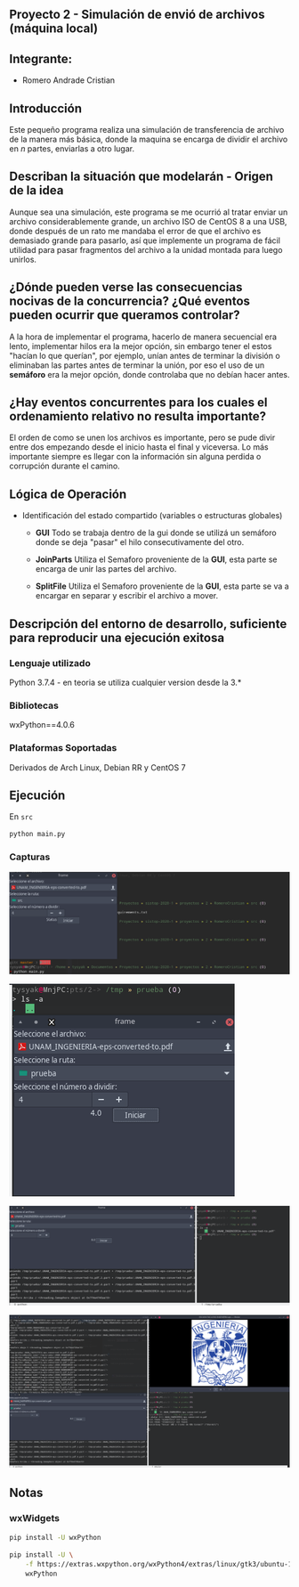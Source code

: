 Proyecto 2 - Simulación de envió de archivos (máquina local)
---

## Integrante:
* Romero Andrade Cristian


Introducción
---

Este pequeño programa realiza una simulación de transferencia de archivo de la manera más básica,
donde la maquina se encarga de dividir el archivo en *n* partes, enviarlas a otro lugar.

## Describan la situación que modelarán - Origen de la idea

Aunque sea una simulación, este programa se me ocurrió al tratar enviar un archivo considerablemente
grande, un archivo ISO de CentOS 8 a una USB, donde después de un rato me mandaba el error
de que el archivo es demasiado grande para pasarlo, así que implemente un programa de fácil utilidad
para pasar fragmentos del archivo a la unidad montada para luego unirlos.

## ¿Dónde pueden verse las consecuencias nocivas de la concurrencia? ¿Qué eventos pueden ocurrir que queramos controlar?

A la hora de implementar el programa, hacerlo de manera secuencial era lento, implementar hilos
era la mejor opción, sin embargo tener el estos "hacían lo que querían", por ejemplo,
unían antes de terminar la división o eliminaban las partes antes de terminar la unión, por eso
el uso de un **semáforo** era la mejor opción, donde controlaba que no debían hacer antes.

## ¿Hay eventos concurrentes para los cuales el ordenamiento relativo no resulta importante?

El orden de como se unen los archivos es importante, pero se pude divir entre dos empezando desde el
inicio hasta el final y viceversa. Lo más importante siempre es llegar con la información sin alguna perdida
o corrupción durante el camino.

## Lógica de Operación

* Identificación del estado compartido (variables o estructuras globales)

  * **GUI**
    Todo se trabaja dentro de la gui donde se utilizá un semáforo donde se deja "pasar" el hilo
	consecutivamente del otro.
	
   * **JoinParts**
	 Utiliza el Semaforo proveniente de la **GUI**, esta parte se encarga de unir las partes del archivo.

   * **SplitFile**
	 Utiliza el Semaforo proveniente de la **GUI**, esta parte se va a encargar en separar y escribir el
	 archivo a mover.

## Descripción del entorno de desarrollo, suficiente para reproducir una ejecución exitosa 

### Lenguaje utilizado

Python 3.7.4 - en teoria se utiliza cualquier version desde la 3.*

### Bibliotecas

wxPython==4.0.6

### Plataformas Soportadas

Derivados de Arch Linux, Debian RR y CentOS 7

## Ejecución

En `src`

```zsh
python main.py
```


### Capturas

![](img/1.png)

![](img/2.png)

![](img/3.png)

![](img/4.png)
 
## Notas

### wxWidgets

```zsh
pip install -U wxPython
```

```zsh
pip install -U \
    -f https://extras.wxpython.org/wxPython4/extras/linux/gtk3/ubuntu-16.04 \
    wxPython
```

